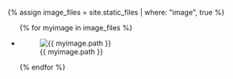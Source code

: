 {% assign image_files = site.static_files | where: "image", true %}

<ul class="photo-gallery">
  {% for myimage in image_files %}
    <li>
    <figure>
      <img src="{{ site.xbase }}/{{ myimage.path }}" alt="{{ myimage.path }}">
      <figcaption>{{ myimage.path }}</figcaption>
    </figure>
    </li>
  {% endfor %}
</ul>

